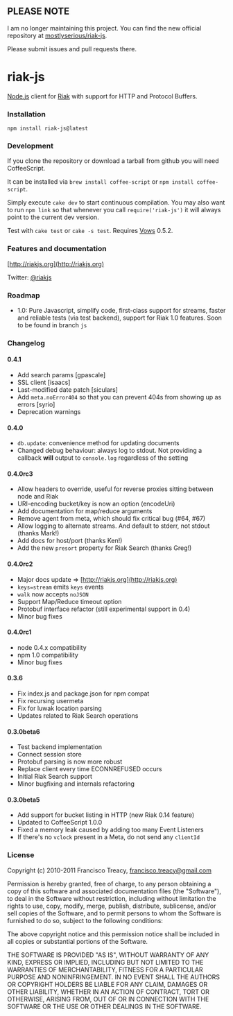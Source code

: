 ## PLEASE NOTE

I am no longer maintaining this project. You can find the new official repository at [mostlyserious/riak-js](https://github.com/mostlyserious/riak-js).

Please submit issues and pull requests there.

# riak-js

[Node.js](http://nodejs.org/) client for [Riak](http://riak.basho.com) with support for HTTP and Protocol Buffers.

### Installation

    npm install riak-js@latest

### Development

If you clone the repository or download a tarball from github you will need CoffeeScript.

It can be installed via `brew install coffee-script` or `npm install coffee-script`.

Simply execute `cake dev` to start continuous compilation. You may also want to run `npm link` so that whenever you call `require('riak-js')` it will always point to the current dev version.

Test with `cake test` or `cake -s test`. Requires [Vows](http://vowsjs.org) 0.5.2.

### Features and documentation

[http://riakjs.org](http://riakjs.org)

Twitter: [@riakjs](http://twitter.com/riakjs)

### Roadmap

 - 1.0: Pure Javascript, simplify code, first-class support for streams, faster and reliable tests (via test backend), support for Riak 1.0 features. Soon to be found in branch `js`

### Changelog

#### 0.4.1

 - Add search params [gpascale]
 - SSL client [isaacs]
 - Last-modified date patch [siculars]
 - Add `meta.noError404` so that you can prevent 404s from showing up as errors [syrio]
 - Deprecation warnings

#### 0.4.0

 - `db.update`: convenience method for updating documents
 - Changed debug behaviour: always log to stdout. Not providing a callback **will** output to `console.log` regardless of the setting

#### 0.4.0rc3

 - Allow headers to override, useful for reverse proxies sitting between node and Riak
 - URI-encoding bucket/key is now an option (encodeUri)
 - Add documentation for map/reduce arguments
 - Remove agent from meta, which should fix critical bug (#64, #67)
 - Allow logging to alternate streams. And default to stderr, not stdout (thanks Mark!)
 - Add docs for host/port (thanks Ken!)
 - Add the new `presort` property for Riak Search (thanks Greg!)

#### 0.4.0rc2

 - Major docs update => [http://riakjs.org](http://riakjs.org)
 - `keys=stream` emits `keys` events
 - `walk` now accepts `noJSON`
 - Support Map/Reduce timeout option
 - Protobuf interface refactor (still experimental support in 0.4)
 - Minor bug fixes

#### 0.4.0rc1

 - node 0.4.x compatibility
 - npm 1.0 compatibility
 - Minor bug fixes

#### 0.3.6

 - Fix index.js and package.json for npm compat
 - Fix recursing usermeta
 - Fix for luwak location parsing
 - Updates related to Riak Search operations

#### 0.3.0beta6

 - Test backend implementation
 - Connect session store
 - Protobuf parsing is now more robust
 - Replace client every time ECONNREFUSED occurs
 - Initial Riak Search support
 - Minor bugfixing and internals refactoring

#### 0.3.0beta5

 - Add support for bucket listing in HTTP (new Riak 0.14 feature)
 - Updated to CoffeeScript 1.0.0
 - Fixed a memory leak caused by adding too many Event Listeners
 - If there's no `vclock` present in a Meta, do not send any `clientId`
 
### License

Copyright (c) 2010-2011 Francisco Treacy, <francisco.treacy@gmail.com>

Permission is hereby granted, free of charge, to any person obtaining
a copy of this software and associated documentation files (the
"Software"), to deal in the Software without restriction, including
without limitation the rights to use, copy, modify, merge, publish,
distribute, sublicense, and/or sell copies of the Software, and to
permit persons to whom the Software is furnished to do so, subject to
the following conditions:

The above copyright notice and this permission notice shall be
included in all copies or substantial portions of the Software.

THE SOFTWARE IS PROVIDED "AS IS", WITHOUT WARRANTY OF ANY KIND,
EXPRESS OR IMPLIED, INCLUDING BUT NOT LIMITED TO THE WARRANTIES OF
MERCHANTABILITY, FITNESS FOR A PARTICULAR PURPOSE AND
NONINFRINGEMENT. IN NO EVENT SHALL THE AUTHORS OR COPYRIGHT HOLDERS BE
LIABLE FOR ANY CLAIM, DAMAGES OR OTHER LIABILITY, WHETHER IN AN ACTION
OF CONTRACT, TORT OR OTHERWISE, ARISING FROM, OUT OF OR IN CONNECTION
WITH THE SOFTWARE OR THE USE OR OTHER DEALINGS IN THE SOFTWARE.